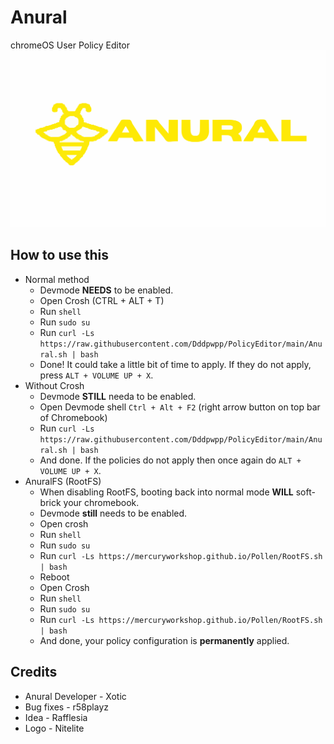 # Anural
chromeOS User Policy Editor
![Anural](/ANURAL1221.svg)

## How to use this
- Normal method
  - Devmode **NEEDS** to be enabled.
  - Open Crosh (CTRL + ALT + T)
  - Run `shell`
  - Run `sudo su`
  - Run `curl -Ls https://raw.githubusercontent.com/Dddpwpp/PolicyEditor/main/Anural.sh | bash`
  - Done! It could take a little bit of time to apply. If they do not apply, press `ALT + VOLUME UP + X`.
- Without Crosh
  - Devmode **STILL** needa to be enabled.
  - Open Devmode shell `Ctrl + Alt + F2` (right arrow button on top bar of Chromebook)
  - Run `curl -Ls https://raw.githubusercontent.com/Dddpwpp/PolicyEditor/main/Anural.sh | bash`
  - And done. If the policies do not apply then once again do `ALT + VOLUME UP + X`.
- AnuralFS (RootFS)
  - When disabling RootFS, booting back into normal mode **WILL** soft-brick your chromebook.
  - Devmode **still** needs to be enabled.
  - Open crosh
  - Run `shell`
  - Run `sudo su`
  - Run `curl -Ls https://mercuryworkshop.github.io/Pollen/RootFS.sh | bash`
  - Reboot
  - Open Crosh
  - Run `shell`
  - Run `sudo su`
  - Run `curl -Ls https://mercuryworkshop.github.io/Pollen/RootFS.sh | bash`
  - And done, your policy configuration is **permanently** applied.

 ## Credits
 - Anural Developer - Xotic
 - Bug fixes - r58playz
 - Idea - Rafflesia
 - Logo - Nitelite
